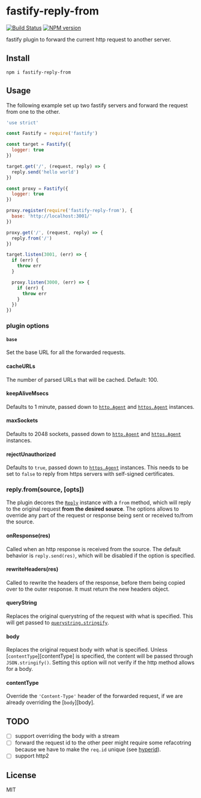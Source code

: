 # fastify-reply-from

[![Build Status](https://travis-ci.org/mcollina/fastify-reply-from.svg?branch=master)](https://travis-ci.org/mcollina/fastify-reply-from)
[![NPM version](https://img.shields.io/npm/v/fastify-reply-from.svg?style=flat)](https://www.npmjs.com/package/fastify-reply-fro-reply-fromm)

fastify plugin to forward the current http request to another server.

## Install

```
npm i fastify-reply-from
```

## Usage

The following example set up two fastify servers and forward the request
from one to the other.

```js
'use strict'

const Fastify = require('fastify')

const target = Fastify({
  logger: true
})

target.get('/', (request, reply) => {
  reply.send('hello world')
})

const proxy = Fastify({
  logger: true
})

proxy.register(require('fastify-reply-from'), {
  base: 'http://localhost:3001/'
})

proxy.get('/', (request, reply) => {
  reply.from('/')
})

target.listen(3001, (err) => {
  if (err) {
    throw err
  }

  proxy.listen(3000, (err) => {
    if (err) {
      throw err
    }
  })
})
```

### plugin options

#### `base`

Set the base URL for all the forwarded requests.

#### cacheURLs

The number of parsed URLs that will be cached. Default: 100.

#### keepAliveMsecs

Defaults to 1 minute, passed down to [`http.Agent`][http-agent] and
[`https.Agent`][https-agent] instances.

#### maxSockets

Defaults to 2048 sockets, passed down to [`http.Agent`][http-agent] and
[`https.Agent`][https-agent] instances.

#### rejectUnauthorized

Defaults to `true`, passed down to [`https.Agent`][https-agent] instances.
This needs to be set to `false` to reply from https servers with
self-signed certificates.

### reply.from(source, [opts])

The plugin decores the
[`Reply`](https://github.com/fastify/fastify/blob/master/docs/Reply.md)
instance with a `from` method, which will reply to the original request
__from the desired source__. The options allows to override any part of
the request or response being sent or received to/from the source.

#### onResponse(res)

Called when an http response is received from the source.
The default behavior is `reply.send(res)`, which will be disabled if the
option is specified.

#### rewriteHeaders(res)

Called to rewrite the headers of the response, before them being copied
over to the outer response.
It must return the new headers object.

#### queryString

Replaces the original querystring of the request with what is specified.
This will get passed to
[`querystring.stringify`](https://nodejs.org/api/querystring.html#querystring_querystring_stringify_obj_sep_eq_options).

#### body

Replaces the original request body with what is specified. Unless
[`contentType`][contentType] is specified, the content will be passed
through `JSON.stringify()`.
Setting this option will not verify if the http method allows for a body.

#### contentType

Override the `'Content-Type'` header of the forwarded request, if we are
already overriding the [`body`][body].

## TODO

* [ ] support overriding the body with a stream
* [ ] forward the request id to the other peer might require some
      refacotring because we have to make the `req.id` unique
      (see [hyperid](http://npm.im/hyperid)).
* [ ] support http2

## License

MIT

[http-agent]: https://nodejs.org/api/http.html#http_new_agent_options
[https-agent]: https://nodejs.org/api/https.html#https_class_https_agent
